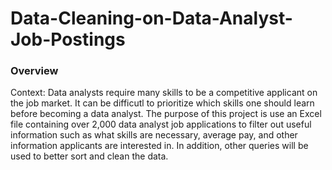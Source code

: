 # Data-Cleaning-on-Data-Analyst-Job-Postings
### Overview
Context: Data analysts require many skills to be a competitive applicant on the job market. It can be difficutl to prioritize which skills one should learn before becoming a data analyst. 
The purpose of this project is use an Excel file containing over 2,000 data analyst job applications to filter out useful information such as what skills are necessary, average pay, and other information
applicants are interested in. In addition, other queries will be used to better sort and clean the data. 

